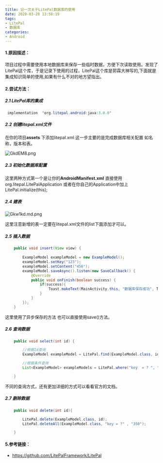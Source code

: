 ```yaml
---
title: 记一次关于LitePal数据库的使用
date: 2020-03-28 13:58:19
tags:
- LitePal
- 数据库
categories:
- Android
---
```


#### 1.原因描述：

项目过程中需要使用本地数据库来保存一些临时数据，方便下次读取使用。发现了LitePal这个库，于是记录下使用的过程，LitePal这个库是郭霖大神写的,下面就是集成知识简单的使用,如果有什么不对的地方望指出。

#### 2.尝试方法：

##### 2.1 LitePal库的集成

```java
 implementation  'org.litepal.android:java:3.0.0'
```

##### 2.2 创建litepal.xml文件

在你的项目**assets** 下添加litepal.xml 这一步主要的是完成数据库相关配置 如名称，版本和表。

![GkdEM8.png](https://s1.ax1x.com/2020/03/28/GkdEM8.png)

##### 2.3 初始化数据库配置

 这里两种方式第一个是让你的**AndroidManifest.xml** 直接使用org.litepal.LitePalApplication 或者在你自己的Application中加上 LitePal.initialize(this);

##### 2.4 建表
![Gkw1kd.md.png](https://s1.ax1x.com/2020/03/28/Gkw1kd.md.png)

这里注意新增的表一定要在litepal.xml文件的list下面添加才可以。

##### 2.5 插入数据

```java
    public void insert(View view) {
        
        ExampleModel exampleModel = new ExampleModel();
        exampleModel.setKey("123");
        exampleModel.setContent("456");
        exampleModel.saveAsync().listen(new SaveCallback() {
            @Override
            public void onFinish(boolean success) {
                if(success){
                    Toast.makeText(MainActivity.this, "数据库保存成功", Toast.LENGTH_SHORT).show();
                }
            }
        });
    }
```

这里使用了异步保存的方法 也可以直接使用save()方法。

##### 2.6 查询数据

```java
    public void select(int id) {

        //根据Id查询
        ExampleModel exampleModel = LitePal.find(ExampleModel.class, id);

        //根据条件查询
        List<ExampleModel> exampleModels = LitePal.where("key  = ? ", "123").find(ExampleModel.class);

    }
```

不同的查询方式，还有更加详细的方式可以看看官方的文档。

##### 2.7 删除数据

```java
    public void delete(int id){

        LitePal.delete(ExampleModel.class, id);
        LitePal.deleteAll(ExampleModel.class, "key = ?" , "350");

    }
```



#### 5.参考链接：

- https://github.com/LitePalFramework/LitePal
